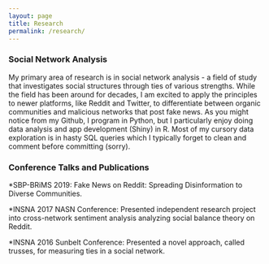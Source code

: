 ```yaml
---
layout: page
title: Research
permalink: /research/
---
```



### Social Network Analysis

My primary area of research is in social network analysis - a field of study that investigates social structures through ties of various strengths. While the field has been around for decades, I am excited to apply the principles to newer platforms, like Reddit and Twitter, to differentiate between organic communities and malicious networks that post fake news. As you might notice from my Github, I program in Python, but I particularly enjoy doing data analysis and app development (Shiny) in R. Most of my cursory data exploration is in hasty SQL queries which I typically forget to clean and comment before committing (sorry).

### Conference Talks and Publications
*SBP-BRiMS 2019: Fake News on Reddit: Spreading Disinformation to Diverse Communities. 

*INSNA 2017 NASN Conference: Presented independent research project into cross-network sentiment analysis analyzing
social balance theory on Reddit.

*INSNA 2016 Sunbelt Conference: Presented a novel approach, called trusses, for measuring ties in a social network.
